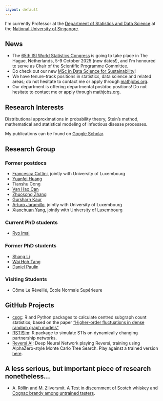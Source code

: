 ```yaml
---
layout: default
---
```


I'm currently Professor at the [Department of Statistics and Data Science](https://www.stat.nus.edu.sg) at the [National University of Singapore](https://www.nus.edu.sg).

## News

* The [65th ISI World Statistics Congress](https://www.isi-next.org/conferences/wsc2025/) is going to take place in The Hague, Netherlands, 5-9 October 2025 (new dates!), and I'm honoured to serve as Chair of the Scientific Programme Committee. 
* Do check out our new [MSc in Data Science for Sustainability](https://www.stat.nus.edu.sg/prospective-students/graduate-programme/msc-in-data-science-for-sustainability/)!
* We have tenure-track positions in statistics, data science and related areas; do not hesitate to contact me or apply through [mathjobs.org](https://www.mathjobs.org/jobs/list/24646).
* Our department is offering departmental postdoc positions! Do not hesitate to contact me or apply through [mathjobs.org](https://www.mathjobs.org/jobs/list/24647).


## Research Interests
Distributional approximations in probability theory, Stein’s method, mathematical and statistical modeling of infectious disease processes.

My publications can be found on [Google Scholar](https://scholar.google.com.sg/citations?user=0GNeK6IAAAAJ).

## Research Group

<!-- ### Current postdocs -->

### Former postdocs

* [Francesca Cottini](https://sites.google.com/view/francescacottini/home-page), jointly with University of Luxembourg
* [Yuanfei Huang](https://scholar.google.com/citations?user=kj72rooAAAAJ)
* Tianshu Cong
* [Van Hao Can](https://sites.google.com/site/vanhaocan/home)
* [Zhuosong Zhang](https://icm.sustech.edu.cn/people/ZhuosongZHANG?lang=en-us)
* [Gursharn Kaur](https://sites.google.com/view/gursharn/home)
* [Arturo Jaramillo](https://www.cimat.mx/~jagil/app/dist/Arturo_Jaramillo_Gil_English.html), jointly with University of Luxembourg
* [Xiaochuan Yang](https://scholar.google.com.sg/citations?user=oxnamocAAAAJ), jointly with University of Luxembourg

### Current PhD students

* [Ryo Imai](https://sites.google.com/view/rimaistat)

### Former PhD students

* [Shang Li](https://www.linkedin.com/in/shang-li-statnus/)
* [Wai Hoh Tang](https://www.linkedin.com/in/wai-hoh-tang)
* [Daniel Paulin](https://sites.google.com/site/paulindani/)

### Visiting Students

* Côme Le Réveillé, École Normale Supérieure

## GitHub Projects

* [csgc](https://github.com/lishang-stats/csgc): R and Python packages to calculate centred subgraph count statistics; based on the paper
[“Higher-order fluctuations in dense random graph models”](https://projecteuclid.org/journals/electronic-journal-of-probability/volume-26/issue-none/Higher-order-fluctuations-in-dense-random-graph-models/10.1214/21-EJP708.full)
* [RSTISim](https://github.com/aroellin/rstisim): R package to simulate STIs on dynamically changing partnership networks.
* [Reversi AI](https://github.com/aroellin/reversi-ai): Deep Neural Network playing Reversi, training using AlphaZero-style Monte Carlo Tree Search. Play against a trained version [here](https://aroellin.github.io/apps/reversi/).


## A less serious, but important piece of research nonetheless...

* A. Röllin and M. Zilversmit. [A Test in discernment of Scotch whiskey and Cognac brandy among untrained tasters](/doc/whiskycognac.pdf). 
